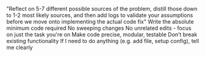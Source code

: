 "Reflect on 5-7 different possible sources of the problem, distill those down to 1-2 most likely sources, and then add logs to validate your
assumptions before we move onto implementing the actual code fix"
Write the absolute minimum code required
No sweeping changes
No unrelated edits - focus on just the task you're on
Make code precise, modular, testable
Don’t break existing functionality
If I need to do anything (e.g. add file, setup config), tell me clearly